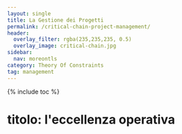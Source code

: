```yaml
---
layout: single
title: La Gestione dei Progetti
permalink: /critical-chain-project-management/
header:
  overlay_filter: rgba(235,235,235, 0.5)
  overlay_image: critical-chain.jpg
sidebar: 
  nav: moreontls
category: Theory Of Constraints
tag: management
---
```

{% include toc %}

# titolo: l'eccellenza operativa